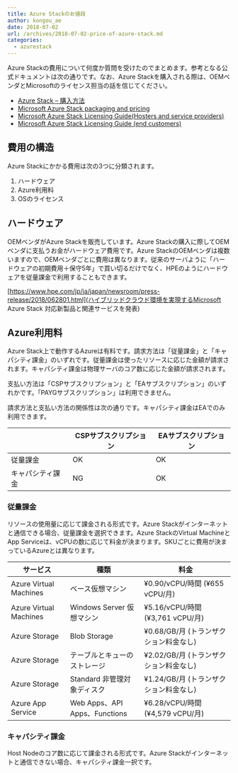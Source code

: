 ```yaml
---
title: Azure Stackのお値段
author: kongou_ae
date: 2018-07-02
url: /archives/2018-07-02-price-of-azure-stack.md
categories:
  - azurestack
---
```


Azure Stackの費用について何度か質問を受けたのでまとめます。参考となる公式ドキュメントは次の通りです。なお、Azure Stackを購入される際は、OEMベンダとMicrosoftのライセンス担当の話を信じてください。

- [Azure Stack – 購入方法](https://azure.microsoft.com/ja-jp/overview/azure-stack/how-to-buy/)
- [Microsoft Azure Stack packaging and pricing](https://go.microsoft.com/fwlink/?LinkId=851535&clcid=0x411)
- [Microsoft Azure Stack Licensing Guide(Hosters and service providers)](https://www.microsoftpartnerserverandcloud.com/_layouts/download.aspx?SourceUrl=Hosted%20Documents/Azure%20Stack%20Licensing%20Guide%20-%20Hosters.pdf)
- [Microsoft Azure Stack Licensing Guide (end customers)](https://www.microsoftpartnerserverandcloud.com/_layouts/download.aspx?SourceUrl=/Hosted%20Documents/Azure%20Stack%20Licensing%20Guide%20-%20End%20Customer.pdf)

## 費用の構造

Azure Stackにかかる費用は次の3つに分類されます。

1. ハードウェア
1. Azure利用料
1. OSのライセンス

## ハードウェア

OEMベンダがAzure Stackを販売しています。Azure Stackの購入に際してOEMベンダに支払うお金がハードウェア費用です。Azure StackのOEMベンダは複数いますので、OEMベンダごとに費用は異なります。従来のサーバように「ハードウェアの初期費用＋保守5年」で買い切るだけでなく、HPEのようにハードウェアを従量課金で利用することもできます。

[https://www.hpe.com/jp/ja/japan/newsroom/press-release/2018/062801.html](ハイブリッドクラウド環境を実現するMicrosoft Azure Stack 対応新製品と関連サービスを発表)

## Azure利用料

Azure Stack上で動作するAzureは有料です。請求方法は「従量課金」と「キャパシティ課金」のいずれです。従量課金は使ったリソースに応じた金額が請求されます。キャパシティ課金は物理サーバのコア数に応じた金額が請求されます。

支払い方法は「CSPサブスクリプション」と「EAサブスクリプション」のいずれかです。「PAYGサブスクリプション」は利用できません。

請求方法と支払い方法の関係性は次の通りです。キャパシティ課金はEAでのみ利用できます。

|                |CSPサブスクリプション|EAサブスクリプション|
|----------------|-------------------|-------------------|
|従量課金         |OK                 |OK                 |
|キャパシティ課金  |NG                 |OK                 |

### 従量課金

リソースの使用量に応じて課金される形式です。Azure Stackがインターネットと通信できる場合、従量課金を選択できます。Azure StackのVirtual MachineとApp Serviceは、vCPUの数に応じて料金が決まります。SKUごとに費用が決まっているAzureとは異なります。

|サービス                        | 種類                         |料金               |
|-------------------------------|------------------------------|------------------|
|Azure Virtual Machines         |ベース仮想マシン	              |¥0.90/vCPU/時間 (¥655 vCPU/月) |
|Azure Virtual Machines         |Windows Server 仮想マシン    	 |¥5.16/vCPU/時間 (¥3,761 vCPU/月) |
|Azure Storage                  |Blob Storage	                 |¥0.68/GB/月 (トランザクション料金なし) |
|Azure Storage                  |テーブルとキューのストレージ     |¥2.02/GB/月 (トランザクション料金なし) |
|Azure Storage                  |Standard 非管理対象ディスク	    |¥1.24/GB/月 (トランザクション料金なし) |
|Azure App Service              |Web Apps、API Apps、Functions	|¥6.28/vCPU/時間 (¥4,579 vCPU/月)|

### キャパシティ課金

Host Nodeのコア数に応じて課金される形式です。Azure Stackがインターネットと通信できない場合、キャパシティ課金一択です。
